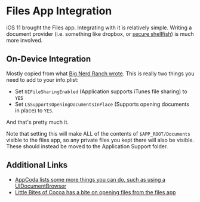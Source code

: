 # Files App Integration

iOS 11 brought the Files app. Integrating with it is relatively simple. Writing a document provider (i.e. something like dropbox, or [secure shellfish](https://secureshellfish.app)) is much more involved.

## On-Device Integration

Mostly copied from what [Big Nerd Ranch wrote](https://www.bignerdranch.com/blog/working-with-the-files-app-in-ios-11/). This is really two things you need to add to your info.plist:

- Set `UIFileSharingEnabled` (Application supports iTunes file sharing) to `YES`
- Set `LSSupportsOpeningDocumentsInPlace` (Supports opening documents in place) to `YES`.

And that's pretty much it.

Note that setting this will make ALL of the contents of `$APP_ROOT/Documents` visible to the files app, so any private files you kept there will also be visible. These should instead be moved to the Application Support folder.

## Additional Links

- [AppCoda lists some more things you can do, such as using a UIDocumentBrowser](https://www.appcoda.com/files-app-integration/)
- [Little Bites of Cocoa has a bite on opening files from the files app](https://littlebitesofcocoa.com/321-opening-files-from-the-files-app)
